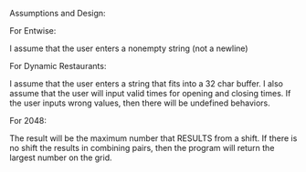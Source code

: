 Assumptions and Design:

For Entwise:

I assume that the user enters a nonempty string (not a newline)



For Dynamic Restaurants:

I assume that the user enters a string that fits into a 32 char buffer. I also 
assume that the user will input valid times for opening and closing times. If the
user inputs wrong values, then there will be undefined behaviors.



For 2048:

The result will be the maximum number that RESULTS from a shift. If there is no
shift the results in combining pairs, then the program will return the largest
number on the grid.
